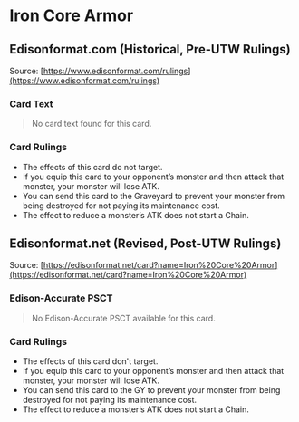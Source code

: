 # Iron Core Armor

## Edisonformat.com (Historical, Pre-UTW Rulings)

Source: [https://www.edisonformat.com/rulings](https://www.edisonformat.com/rulings)

### Card Text

> No card text found for this card.

### Card Rulings

*   The effects of this card do not target.
*   If you equip this card to your opponent’s monster and then attack that monster, your monster will lose ATK.
*   You can send this card to the Graveyard to prevent your monster from being destroyed for not paying its maintenance cost.
*   The effect to reduce a monster’s ATK does not start a Chain.

## Edisonformat.net (Revised, Post-UTW Rulings)

Source: [https://edisonformat.net/card?name=Iron%20Core%20Armor](https://edisonformat.net/card?name=Iron%20Core%20Armor)

### Edison-Accurate PSCT

> No Edison-Accurate PSCT available for this card.

### Card Rulings

*   The effects of this card don't target.
*   If you equip this card to your opponent’s monster and then attack that monster, your monster will lose ATK.
*   You can send this card to the GY to prevent your monster from being destroyed for not paying its maintenance cost.
*   The effect to reduce a monster’s ATK does not start a Chain.
            